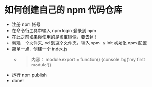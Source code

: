 # 如何创建自己的 npm 代码仓库

- 注册 npm 帐号
- 在命令行工具中输入 npm login 登录到 npm
- 在此之前如果你使用的是淘宝镜像，要去掉！
- 新建一个文件夹, cd 到这个文件夹，输入 npm -y init 初始化 npm 配置
- 简单一点，创建一个 index.js
  - > 内容： module.export = function() {console.log('my first module')}
- 运行 npm publish
- done!
